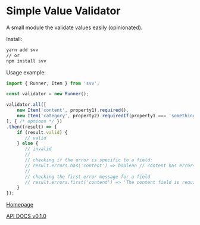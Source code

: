 # Simple Value Validator

A small module the validate values easily (opinionated).

Install:

```bash
yarn add svv
// or
npm install svv
```

Usage example:

```javascript
import { Runner, Item } from 'svv';

const validator = new Runner();

validator.all([
    new Item('content', property1).required(),
    new Item('category', property2).requiredIf(property1 === 'something')
], { /* options */ })
.then((result) => {
    if (result.valid) {
       // valid
    } else {
       // invalid
       //
       // checking if the error is specific to a field:
       // result.errors.has('content') => boolean // content has errors
       //
       // checking the first error message for a field
       // result.errors.first('content') => 'The content field is required'
    }
});
```

[Homepage](https://chrisakakay.github.io/svv)

[API DOCS v0.1.0](https://chrisakakay.github.io/svv/svv/0.2.0)
